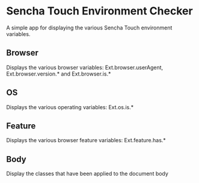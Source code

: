 Sencha Touch Environment Checker
================================

A simple app for displaying the various Sencha Touch environment variables.

Browser
-------
Displays the various browser variables:
Ext.browser.userAgent, Ext.browser.version.* and Ext.browser.is.*

OS
----
Displays the various operating variables:
Ext.os.is.*

Feature
-------
Displays the various browser feature variables:
Ext.feature.has.*

Body
----
Display the classes that have been applied to the document body